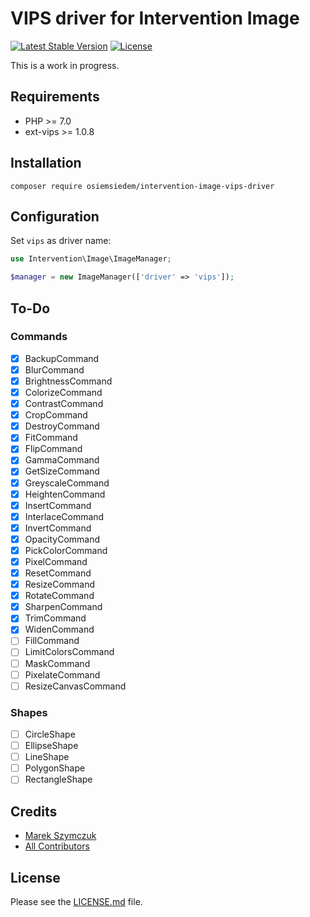 # VIPS driver for Intervention Image

[![Latest Stable Version](https://poser.pugx.org/osiemsiedem/intervention-image-vips-driver/v/stable)](https://packagist.org/packages/osiemsiedem/intervention-image-vips-driver) [![License](https://poser.pugx.org/osiemsiedem/intervention-image-vips-driver/license)](https://packagist.org/packages/osiemsiedem/intervention-image-vips-driver)

This is a work in progress.

## Requirements

- PHP >= 7.0
- ext-vips >= 1.0.8

## Installation

```
composer require osiemsiedem/intervention-image-vips-driver
```

## Configuration

Set `vips` as driver name:

```php
use Intervention\Image\ImageManager;

$manager = new ImageManager(['driver' => 'vips']);
```

## To-Do

### Commands

- [x] BackupCommand
- [x] BlurCommand
- [x] BrightnessCommand
- [x] ColorizeCommand
- [x] ContrastCommand
- [x] CropCommand
- [x] DestroyCommand
- [x] FitCommand
- [x] FlipCommand
- [x] GammaCommand
- [x] GetSizeCommand
- [x] GreyscaleCommand
- [x] HeightenCommand
- [x] InsertCommand
- [x] InterlaceCommand
- [x] InvertCommand
- [x] OpacityCommand
- [x] PickColorCommand
- [x] PixelCommand
- [x] ResetCommand
- [x] ResizeCommand
- [x] RotateCommand
- [x] SharpenCommand
- [x] TrimCommand
- [x] WidenCommand
- [ ] FillCommand
- [ ] LimitColorsCommand
- [ ] MaskCommand
- [ ] PixelateCommand
- [ ] ResizeCanvasCommand

### Shapes

- [ ] CircleShape
- [ ] EllipseShape
- [ ] LineShape
- [ ] PolygonShape
- [ ] RectangleShape

## Credits

- [Marek Szymczuk](https://github.com/bonzai)
- [All Contributors](../../contributors)

## License

Please see the [LICENSE.md](LICENSE.md) file.
